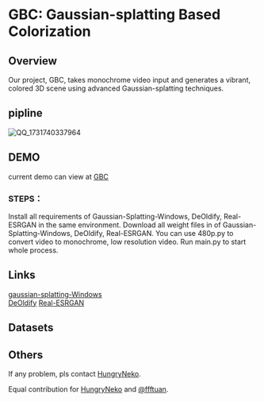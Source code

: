 # GBC: Gaussian-splatting Based Colorization  
## Overview  
Our project, GBC, takes monochrome video input and generates a vibrant, colored 3D scene using advanced Gaussian-splatting techniques.  
## pipline  
![QQ_1731740337964](https://github.com/user-attachments/assets/fd442bf5-6b2a-447b-bb85-dbccbcbaa03d)

## DEMO
current demo can view at [GBC](http://elucidator.cn/gbc-demo/)  

### STEPS：  
Install all requirements of Gaussian-Splatting-Windows, DeOldify, Real-ESRGAN in the same environment.
Download all weight files in of Gaussian-Splatting-Windows, DeOldify, Real-ESRGAN.
You can use 480p.py to convert video to monochrome, low resolution video.
Run main.py to start whole process.

## Links  
[gaussian-splatting-Windows](https://github.com/jonstephens85/gaussian-splatting-Windows)  
[DeOldify](https://github.com/jantic/DeOldify)
[Real-ESRGAN](https://github.com/xinntao/Real-ESRGAN)

## Datasets

## Others    
<!--<img src="https://github.com/HungryNeko/GBC-Gaussian-splatting-Based-Colorization/assets/160721586/abef1969-de6f-4b85-a9db-30a44ae0a872" width="100px">  -->

If any problem, pls contact [HungryNeko](https://github.com/HungryNeko).

Equal contribution for [HungryNeko](https://github.com/HungryNeko) and [@ffftuan](https://github.com/ffftuanxxx).
